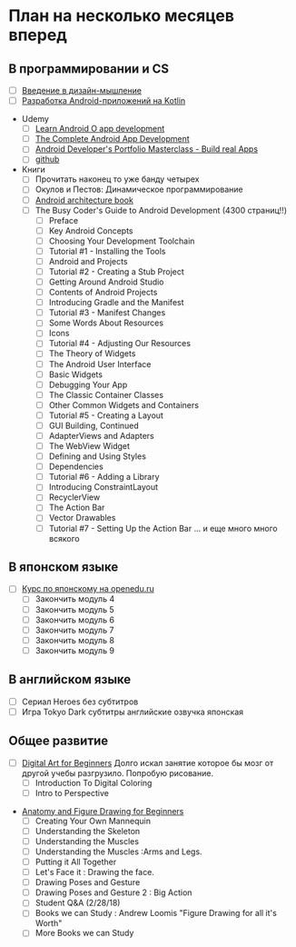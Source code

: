 # План на несколько месяцев вперед
## В программировании и CS 
- [ ] [Введение в дизайн-мышление](https://stepik.org/course/48294/syllabus)
- [ ] [Разработка Android-приложений на Kotlin](https://stepik.org/course/4792/syllabus)
- Udemy
    - [ ] [Learn Android O app development](https://www.udemy.com/android-app-development-with-java/learn/v4/overview)
    - [ ] [The Complete Android App Development](https://www.udemy.com/android-tutorial-for-beginners/learn/v4/overview)
    - [ ] [Android Developer's Portfolio Masterclass - Build real Apps](https://www.udemy.com/android-developers-portfolio-masterclass-build-7-apps/learn/v4/overview)
    - [ ] [github](https://www.udemy.com/github-ultimate/learn/v4/overview)
- Книги
    - [ ] Прочитать наконец то уже банду четырех
    - [ ] Окулов и Пестов: Динамическое программирование
    - [ ] [Android architecture book](https://github.com/AndroidArchitecture/AndroidArchitectureBook)
    - [ ] The Busy Coder's Guide to Android Development (4300 страниц!!)
      - [ ] Preface
      - [ ] Key Android Concepts
      - [ ] Choosing Your Development Toolchain
      - [ ] Tutorial #1 - Installing the Tools
      - [ ] Android and Projects
      - [ ] Tutorial #2 - Creating a Stub Project
      - [ ] Getting Around Android Studio
      - [ ] Contents of Android Projects
      - [ ] Introducing Gradle and the Manifest
      - [ ] Tutorial #3 - Manifest Changes
      - [ ] Some Words About Resources
      - [ ] Icons
      - [ ] Tutorial #4 - Adjusting Our Resources
      - [ ] The Theory of Widgets
      - [ ] The Android User Interface
      - [ ] Basic Widgets
      - [ ] Debugging Your App
      - [ ] The Classic Container Classes
      - [ ] Other Common Widgets and Containers
      - [ ] Tutorial #5 - Creating a Layout
      - [ ] GUI Building, Continued
      - [ ] AdapterViews and Adapters
      - [ ] The WebView Widget
      - [ ] Defining and Using Styles
      - [ ] Dependencies
      - [ ] Tutorial #6 - Adding a Library
      - [ ] Introducing ConstraintLayout
      - [ ] RecyclerView
      - [ ] The Action Bar
      - [ ] Vector Drawables
      - [ ] Tutorial #7 - Setting Up the Action Bar
        ... и еще много много всякого
## В японском языке
- [ ] [Курс по японскому на openedu.ru](https://courses.openedu.ru/courses/course-v1:spbu+JPLANG+fall_2018/info) 
    - [ ] Закончить модуль 4
    - [ ] Закончить модуль 5
    - [ ] Закончить модуль 6
    - [ ] Закончить модуль 7
    - [ ] Закончить модуль 8
    - [ ] Закончить модуль 9
## В английском языке
- [ ] Сериал Heroes без субтитров
- [ ] Игра Tokyo Dark субтитры английские озвучка японская
## Общее развитие
- [ ] [Digital Art for Beginners](https://www.udemy.com/digital-art-101-from-beginner-to-pro) Долго искал занятие которое бы мозг от другой учебы разгрузило. Попробую рисование.
  - [ ] Introduction To Digital Coloring
  - [ ] Intro to Perspective
- [Anatomy and Figure Drawing for Beginners](https://www.udemy.com/anatomy-and-figure-drawing-for-games-and-comics/)
  - [ ] Creating Your Own Mannequin
  - [ ] Understanding the Skeleton
  - [ ] Understanding the Muscles
  - [ ] Understanding the Muscles :Arms and Legs.
  - [ ] Putting it All Together
  - [ ] Let's Face it : Drawing the face.
  - [ ] Drawing Poses and Gesture
  - [ ] Drawing Poses and Gesture 2 : Big Action
  - [ ] Student Q&A (2/28/18)
  - [ ] Books we can Study : Andrew Loomis "Figure Drawing for all it's Worth"
  - [ ] More Books we can Study